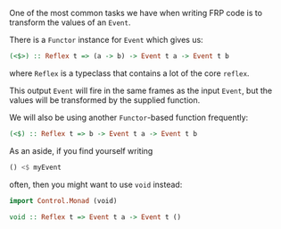 One of the most common tasks we have when writing FRP code is to transform the values of an `Event`.

There is a `Functor` instance for `Event` which gives us:
```haskell
(<$>) :: Reflex t => (a -> b) -> Event t a -> Event t b
```
where `Reflex` is a typeclass that contains a lot of the core `reflex`.

This output `Event` will fire in the same frames as the input `Event`, but the values will be transformed by the supplied function.

<div id="exercise-fmap"></div>

We will also be using another `Functor`-based function frequently:
```haskell
(<$) :: Reflex t => b -> Event t a -> Event t b
```

<div id="exercise-fmapConst"></div>

As an aside, if you find yourself writing
```haskell
() <$ myEvent
```
often, then you might want to use `void` instead:
```haskell
import Control.Monad (void)

void :: Reflex t => Event t a -> Event t ()
```
